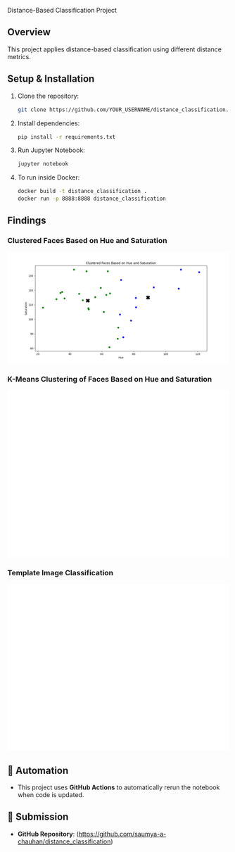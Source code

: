 Distance-Based Classification Project 

## Overview
This project applies distance-based classification using different distance metrics.

##  Setup & Installation
1. Clone the repository:
   ```bash
   git clone https://github.com/YOUR_USERNAME/distance_classification.git
   ```
2. Install dependencies:
   ```bash
   pip install -r requirements.txt
   ```
3. Run Jupyter Notebook:
   ```bash
   jupyter notebook
   ```
4. To run inside Docker:
   ```bash
   docker build -t distance_classification .
   docker run -p 8888:8888 distance_classification
   ```


##  Findings

### Clustered Faces Based on Hue and Saturation
![Clustered Faces](images/Clustered%20Faces%20Based%20on%20Hue%20and%20Saturation.png)

### K-Means Clustering of Faces Based on Hue and Saturation
![K-Means Clustering](images/K-Means%20Clustering%20of%20Faces%20Based%20on%20Hue%20and%20Saturation.png)

### Template Image Classification
![Template Image Classification](images/Template%20Image%20Classification.png)


## 🚀 Automation
- This project uses **GitHub Actions** to automatically rerun the notebook when code is updated.

## 🔗 Submission
- **GitHub Repository**: (https://github.com/saumya-a-chauhan/distance_classification)
